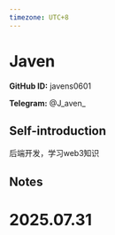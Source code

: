 ```yaml
---
timezone: UTC+8
---
```


# Javen

**GitHub ID:** javens0601

**Telegram:** @J_aven_

## Self-introduction

后端开发，学习web3知识

## Notes

<!-- Content_START -->

# 2025.07.31


<!-- Content_END -->
